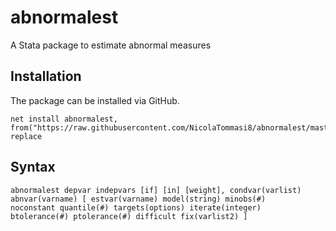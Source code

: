 # abnormalest
A Stata package to estimate abnormal measures


## Installation
The package can be installed via GitHub.

```
net install abnormalest, from("https://raw.githubusercontent.com/NicolaTommasi8/abnormalest/master/") replace
```

## Syntax
```
abnormalest depvar indepvars [if] [in] [weight], condvar(varlist)
abnvar(varname) [ estvar(varname) model(string) minobs(#)
noconstant quantile(#) targets(options) iterate(integer)
btolerance(#) ptolerance(#) difficult fix(varlist2) ]
```


